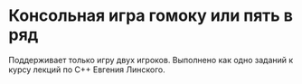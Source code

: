 <h1>Консольная игра гомоку или пять в ряд</h1>
<p>
Поддерживает только игру двух игроков. Выполнено как одно заданий к курсу лекций по C++ Евгения Линского. 
<br>